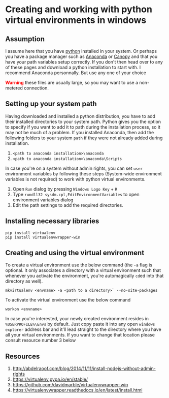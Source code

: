 # Creating and working with python virtual environments in windows

## Assumption

I assume here that you have [python](https://www.python.org/) installed in your system. Or perhaps you have a package manager such as [Anaconda](https://www.anaconda.com/download/) or [Canopy](https://store.enthought.com/downloads/) and that you have your path variables setup correctly. If you don't then head over to any of these pages and download a python installation to start with. I recommend Anaconda personnally. But use any one of your choice

<span style="color:red">**Warning**</span> these files are usually large, so you may want to use a non-metered connection.

## Setting up your system path

Having downloaded and installed a python distribution, you have to add their installed directories to your system path. Python gives you the option to specify if you want to add it to path during the installation process, so it may not be much of a problem. If you installed Anaconda, then add the following folders to your system `path` if they were not already added during installation.

1. `<path to anaconda installation>\anaconda`
1. `<path to anaconda installation>\anaconda\Scripts`

In case you're on a system without admin rights, you can set `user` environment variables by following these steps (System-wide environment variables is not required) to work with python virtual environments.

1. Open `Run` dialog by pressing `Windows Logo Key` + `R`
1. Type `rundll32 sysdm.cpl,EditEnvironmentVariables` to open environment variables dialog
1. Edit the path settings to add the required directories.

## Installing necessary libraries

    pip install virtualenv
	pip install virtualenvwrapper-win

## Creating and using the virtual environment

To create a virtual environment use the below command (the `-a` flag is optional. It only associates a directory with a virtual environment such that whenever you activate the environment, you're automagically `cd`ed into that directory as well).

	mkvirtualenv <envname> -a <path to a directory>` --no-site-packages

To activate the virtual environment use the below command

	workon <envname>

In case you're interested, your newly created environment resides in `%USERPROFILE%\Envs` by default. Just copy paste it into any open `windows explorer` address bar and it'll lead straight to the directory where you have all your virtual environments.
If you want to change that location please consult resource number 3 below

## Resources
1. http://abdelraoof.com/blog/2014/11/11/install-nodejs-without-admin-rights
1. https://virtualenv.pypa.io/en/stable/
1. https://github.com/davidmarble/virtualenvwrapper-win
1. https://virtualenvwrapper.readthedocs.io/en/latest/install.html
